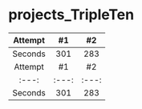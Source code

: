 # projects_TripleTen

| Attempt | #1    | #2    |
| :---:   | :---: | :---: |
| Seconds | 301   | 283   |
| Attempt | #1    | #2    |
| :---:   | :---: | :---: |
| Seconds | 301   | 283   |
